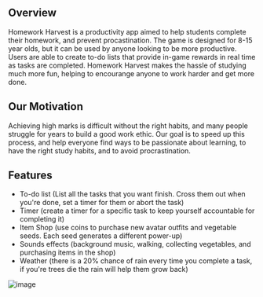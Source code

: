 ## Overview

Homework Harvest is a productivity app aimed to help students complete their homework, and prevent procastination. The game is designed for 8-15 year olds, but it can be used by anyone looking to be more productive. Users are able to create to-do lists that provide in-game rewards in real time as tasks are completed. Homework Harvest makes the hassle of studying much more fun, helping to encourange anyone to work harder and get more done. 

## Our Motivation

Achieving high marks is difficult without the right habits, and many people struggle for years to build a good work ethic. Our goal is to speed up this process, and help everyone find ways to be passionate about learning, to have the right study habits, and to avoid procrastination. 

## Features
- To-do list (List all the tasks that you want finish. Cross them out when you're done, set a timer for them or abort the task)
- Timer (create a timer for a specific task to keep yourself accountable for completing it)
- Item Shop (use coins to purchase new avatar outfits and vegetable seeds. Each seed generates a different power-up)
- Sounds effects (background music, walking, collecting vegetables, and purchasing items in the shop)
- Weather (there is a 20% chance of rain every time you complete a task, if you're trees die the rain will help them grow back)

  
![image](https://github.com/user-attachments/assets/bbaf73c8-326b-44cf-b032-fc0acfd0fc7e)
